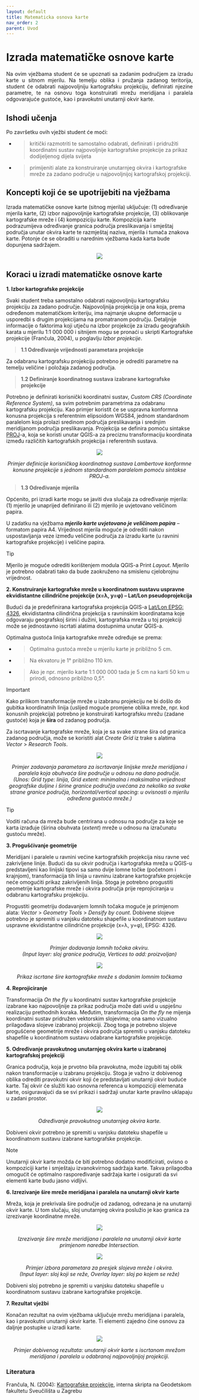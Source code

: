 ```yaml
---
layout: default
title: Matematicka osnova karte
nav_order: 2
parent: Uvod
---
```

  
# Izrada matematičke osnove karte 

<p align="justify">Na ovim vježbama student će se upoznati sa zadanim područjem za izradu karte u sitnom mjerilu.
Na temelju oblika i pružanja zadanog teritorija, student će odabrati najpovoljniju kartografsku projekciju, definirati njezine parametre, te na osnovu toga konstruirati mrežu meridijana i paralela odgovarajuće gustoće, kao i pravokutni unutarnji okvir karte.

## Ishodi učenja

Po završetku  ovih vježbi student će moći:
  
- > kritički razmotriti te samostalno odabrati, definirati i pridružiti koordinatni sustav najpovoljnije kartografske projekcije za prikaz dodijeljenog dijela svijeta
- >	primijeniti alate za konstruiranje unutarnjeg okvira i kartografske mreže za zadano područje u najpovoljnijoj kartografskoj projekciji.

## Koncepti koji će se upotrijebiti na vježbama

Izrada matematičke osnove karte (sitnog mjerila) uključuje: (1) određivanje mjerila karte, (2) izbor najpovoljnije kartografske projekcije, (3) oblikovanje kartografske mreže i (4) kompoziciju karte. Kompozicija karte podrazumijeva određivanje granica područja preslikavanja i smještaj područja unutar okvira karte te razmještaj naziva, mjerila i tumača znakova karte. Potonje će se obraditi u narednim vježbama kada karta bude dopunjena sadržajem.

<p align="center">
<img align="center" src="https://github.com/kkevic/Digitalna-kartografija/blob/main/Sadrzaj/Slike/Mat%20osnova%20grafike_path.svg">

## Koraci u izradi matematičke osnove karte

**1. Izbor kartografske projekcije**

Svaki student treba samostalno odabrati najpovoljniju kartografsku projekciju za zadano područje. Najpovoljnija projekcija je ona koja, prema određenom matematičkom kriteriju, ima najmanje ukupne deformacije u usporedbi s drugim projekcijama na promatranom području. Detaljnije informacije o faktorima koji utječu na izbor projekcije za izradu geografskih karata u mjerilu 1:1 000 000 i sitnijem mogu se pronaći u skripti Kartografske projekcije (Frančula, 2004), u poglavlju *Izbor projekcije*.

>**1.1 Određivanje vrijednosti parametara projekcije**

Za odabranu kartografsku projekciju potrebno je odrediti parametre na temelju veličine i položaja zadanog područja.

>**1.2 Definiranje koordinatnog sustava izabrane kartografske projekcije**

Potrebno je definirati korisnički koordinatni sustav, *Custom CRS (Coordinate Reference System)*, sa svim potrebnim parametrima za odabranu kartografsku projekciju. Kao primjer koristit će se uspravna konformna konusna projekcija s referentnim elipsoidom WGS84, jednom standardnom paralelom koja prolazi sredinom područja preslikavanja i srednjim meridijanom područja preslikavanja. Projekcija se definira pomoću sintakse [PROJ](https://proj.org/en/9.5/)-a, koja se koristi unutar QGIS-a za preciznu transformaciju koordinata između različitih kartografskih projekcija i referentnih sustava.

<p align="center">
<img align="center" src="https://github.com/kkevic/Digitalna-kartografija/blob/main/Sadrzaj/Slike/UserDefinedCRS.png">

<p align="center"> <i>Primjer definicije korisničkog koordinatnog sustava Lambertove konformne konusne projekcije s jednom standardnom paralelom pomoću sintakse PROJ-a.</i></p>

>**1.3 Određivanje mjerila**

Općenito, pri izradi karte mogu se javiti dva slučaja za određivanje mjerila: (1) mjerilo je unaprijed definirano ili (2) mjerilo je uvjetovano veličinom papira.

U zadatku na vježbama ***mjerilo karte uvjetovano je veličinom papira*** – formatom papira A4. Vrijednost mjerila moguće je odrediti nakon uspostavljanja veze između veličine područja za izradu karte (u ravnini kartografske projekcije) i veličine papira.

> [!TIP]
> Mjerilo je moguće odrediti korištenjem modula QGIS-a Print *Layout*. Mjerilo je potrebno odabrati tako da bude zaokruženo na smislenu cjelobrojnu vrijednost.

**2. Konstruiranje kartografske mreže u koordinatnom sustavu uspravne ekvidistantne cilindrične projekcije (x=λ, y=φ) – Lat/Lon pseudoprojekcija**

Budući da je predefinirana kartografska projekcija QGIS-a [Lat/Lon EPSG: 4326](https://epsg.io/4326), ekvidistantna cilindrična projekcija s ravninskim koordinatama koje odgovaraju geografskoj širini i dužini, kartografska mreža u toj projekciji može se jednostavno iscrtati alatima dostupnima unutar QGIS-a. 

Optimalna gustoća linija kartografske mreže određuje se prema:

- > Optimalna gustoća mreže u mjerilu karte je približno 5 cm.
- > Na ekvatoru je 1° približno 110 km.
- > Ako je npr. mjerilo karte 1:1 000 000 tada je 5 cm na karti 50 km u prirodi, odnosno približno 0,5°.

> [!IMPORTANT]
> Kako prilikom transformacije mreže u izabranu projekciju ne bi došlo do gubitka koordinatnih linija (uslijed moguće promjene oblika mreže, npr. kod konusnih projekcija) potrebno je konstruirati kartografsku mrežu (zadane gustoće) koja je **šira** od zadanog područja.

Za iscrtavanje kartografske mreže, koja je sa svake strane šira od granica zadanog područja, može se koristiti alat *Create Grid* iz trake s alatima *Vector* > *Research Tools*.

<p align="center">
<img align="center" src="https://github.com/kkevic/Digitalna-kartografija/blob/main/Sadrzaj/Slike/1_1_Create%20Grid%20Window.PNG">

<p align="center"> <i>Primjer zadavanja parametara za iscrtavanje linijske mreže meridijana i paralela koja 
obuhvaća šire područje u odnosu na dano područje.<br/> (Unos: Grid type: linija, Grid extent: minimalna i maksimalna vrijednost geografske duljine i širine granice područja uvećana za nekoliko sa svake strane granice područja, horizontal/vertical spacing: u ovisnosti o mjerilu određena gustoća mreže.)</i></p>

> [!TIP]
> Voditi računa da mreža bude centrirana u odnosu na područje za koje se karta izrađuje (širina obuhvata (*extent*) mreže u odnosu na izračunatu gustoću mreže).

**3. Progušćivanje geometrije**

Meridijani i paralele u ravnini većine kartografskih projekcija nisu ravne već zakrivljene linije. Budući da su okvir područja i kartografska mreža u QGIS-u predstavljeni kao linijski tipovi sa samo dvije lomne točke (početnom i krajnjom), transformacija tih linija u ravninu izabrane kartografske projekcije neće omogućiti prikaz zakrivljenih linija. Stoga je potrebno progustiti geometrije kartografske mreže i okvira područja prije reprojiciranja u odabranu kartografsku projekciju.

Progustiti geometriju dodavanjem lomnih točaka moguće je primjenom alata: *Vector* > *Geometry Tools* > *Densify by count*. Dobivene slojeve potrebno je spremiti u vanjsku datoteku shapefile u koordinatnom sustavu uspravne ekvidistantne cilindrične projekcije (x=λ, y=φ), EPSG: 4326.

<p align="center">
<img align="center" src="https://github.com/kkevic/Digitalna-kartografija/blob/main/Sadrzaj/Slike/Densify%20by%20count.png">

<p align="center"> <i>Primjer dodavanja lomnih točaka okviru.<br/>(Input layer: sloj granice područja, Vertices to add: proizvoljan)</i></p>

<p align="center">
<img align="center" src="https://github.com/kkevic/Digitalna-kartografija/blob/main/Sadrzaj/Slike/Progusceno.png">

<p align="center"> <i>Prikaz iscrtane šire kartografske mreže s dodanim lomnim točkama</i></p>

**4. Reprojiciranje**

Transformacija *On the fly* u koordinatni sustav kartografske projekcije izabrane kao najpovoljnije za prikaz područja može dati uvid u uspješnu realizaciju prethodnih koraka. Međutim, transformacija *On the fly* ne mijenja koordinatni sustav pridružen vektorskim slojevima; ona samo vizualno prilagođava slojeve izabranoj projekciji. Zbog toga je potrebno slojeve progušćene geometrije mreže i okvira područja spremiti u vanjsku datoteku shapefile u koordinatnom sustavu odabrane kartografske projekcije. 

**5. Određivanje pravokutnog unutarnjeg okvira karte u izabranoj kartografskoj projekciji**

Granica područja, koja je prvotno bila pravokutna, može izgubiti taj oblik nakon transformacije u izabranu projekciju. Stoga je važno iz dobivenog oblika odrediti pravokutni okvir koji će predstavljati unutarnji okvir buduće karte. Taj okvir će služiti kao osnovna referenca u kompoziciji elemenata karte, osiguravajući da se svi prikazi i sadržaji unutar karte pravilno uklapaju u zadani prostor.

<p align="center">
<img align="center" src="https://github.com/kkevic/Digitalna-kartografija/blob/main/Sadrzaj/Slike/Layer%20extent.png">

<p align="center"> <i>Određivanje pravokutnog unutarnjeg okvira karte.</i></p>

Dobiveni okvir potrebno je spremiti u vanjsku datoteku shapefile u koordinatnom sustavu izabrane kartografske projekcije.

> [!NOTE]
> Unutarnji okvir karte možda će biti potrebno dodatno modificirati, ovisno o kompoziciji karte i smještaju izvanokvirnog sadržaja karte. Takva prilagodba omogućit će optimalno raspoređivanje sadržaja karte i osigurati da svi elementi karte budu jasno vidljivi.

**6. Izrezivanje šire mreže meridijana i paralela na unutarnji okvir karte**

Mreža, koja je prekrivala šire područje od zadanog, odrezana je na unutarnji okvir karte. U tom slučaju, sloj unutarnjeg okvira poslužio je kao granica za izrezivanje koordinatne mreže. 

<p align="center">
<img align="center" src="https://github.com/kkevic/Digitalna-kartografija/blob/main/Sadrzaj/Slike/Intersection_okvir.png">

<p align="center"> <i>Izrezivanje šire mreže meridijana i paralela na unutarnji okvir karte primjenom naredbe Intersection.</i></p>

<p align="center">
<img align="center" src="https://github.com/kkevic/Digitalna-kartografija/blob/main/Sadrzaj/Slike/Intersection_alat.png">

<p align="center"> <i>Primjer izbora parametara za presjek slojeva mreže i okvira.<br/>(Input layer: sloj koji se reže, Overlay layer: sloj po kojem se reže)</i></p>

Dobiveni sloj potrebno je spremiti u vanjsku datoteku shapefile u koordinatnom sustavu izabrane kartografske projekcije.

**7. Rezultat vježbi**

Konačan rezultat na ovim vježbama uključuje mrežu meridijana i paralela, kao i pravokutni unutarnji okvir karte. Ti elementi zajedno čine osnovu za daljnje postupke u izradi karte.

<p align="center">
<img align="center" src="https://github.com/kkevic/Digitalna-kartografija/blob/main/Sadrzaj/Slike/1_Rezultat%20matematicke%20osnove.png">

<p align="center"> <i>Primjer dobivenog rezultata: unutarnji okvir karte s iscrtanom mrežom meridijana i paralela u odabranoj najpovoljnijoj projekciji.</i></p>

### Literatura

Frančula, N. (2004): [Kartografske projekcije](https://www.bib.irb.hr/croris-redir/), interna skripta na Geodetskom fakultetu Sveučilišta u Zagrebu
